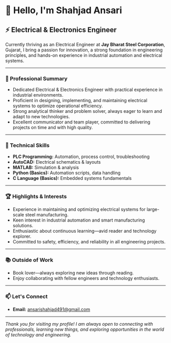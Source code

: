 # 👋 Hello, I'm Shahjad Ansari

## ⚡ Electrical & Electronics Engineer

Currently thriving as an Electrical Engineer at **Jay Bharat Steel Corporation**, Gujarat, I bring a passion for innovation, a strong foundation in engineering principles, and hands-on experience in industrial automation and electrical systems.

---

### 🌟 Professional Summary

- Dedicated Electrical & Electronics Engineer with practical experience in industrial environments.
- Proficient in designing, implementing, and maintaining electrical systems to optimize operational efficiency.
- Strong analytical thinker and problem solver, always eager to learn and adapt to new technologies.
- Excellent communicator and team player, committed to delivering projects on time and with high quality.

---

### 🔧 Technical Skills

- **PLC Programming:** Automation, process control, troubleshooting
- **AutoCAD:** Electrical schematics & layouts
- **MATLAB:** Simulation & analysis
- **Python (Basics):** Automation scripts, data handling
- **C Language (Basics):** Embedded systems fundamentals

---

### 🏆 Highlights & Interests

- Experience in maintaining and optimizing electrical systems for large-scale steel manufacturing.
- Keen interest in industrial automation and smart manufacturing solutions.
- Enthusiastic about continuous learning—avid reader and technology explorer.
- Committed to safety, efficiency, and reliability in all engineering projects.

---

### 📚 Outside of Work

- Book lover—always exploring new ideas through reading.
- Enjoy collaborating with fellow engineers and technology enthusiasts.

---

### 📫 Let's Connect

- **Email:** ansarishahjad491@gmail.com

---

_Thank you for visiting my profile! I am always open to connecting with professionals, learning new things, and exploring opportunities in the world of technology and engineering._
